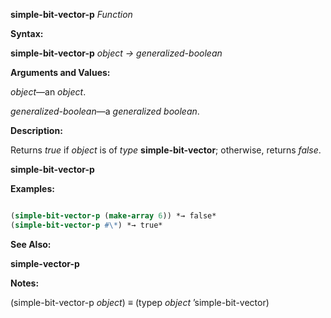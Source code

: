 **simple-bit-vector-p** *Function* 



**Syntax:** 



**simple-bit-vector-p** *object → generalized-boolean* 



**Arguments and Values:** 



*object*—an *object*. 



*generalized-boolean*—a *generalized boolean*. 



**Description:** 



Returns *true* if *object* is of *type* **simple-bit-vector**; otherwise, returns *false*. 







 



 



**simple-bit-vector-p** 



**Examples:**
```lisp

(simple-bit-vector-p (make-array 6)) *→ false* 
(simple-bit-vector-p #\*) *→ true* 

```
**See Also:** 



**simple-vector-p** 



**Notes:** 



(simple-bit-vector-p *object*) *≡* (typep *object* ’simple-bit-vector) 

